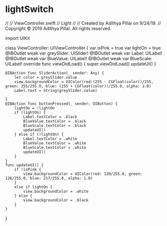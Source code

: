 # lightSwitch

//
//  ViewController.swift
//  Light
//
//  Created by Adithya Pillai on 9/24/19.
//  Copyright © 2019 Adithya Pillai. All rights reserved.



import UIKit

class ViewController: UIViewController {
    var isPink = true
    var lightOn = true
    @IBOutlet weak var greySlider: UISlider!
    @IBOutlet weak var Label: UILabel!
    @IBOutlet weak var BlueValue: UILabel!
    @IBOutlet weak var BlueScale: UILabel!
    override func viewDidLoad() {
        super.viewDidLoad()
        updateUI()
    }
    
    @IBAction func SliderAction(_ sender: Any) {
        let color = greySlider.value
        view.backgroundColor = UIColor(red:(255 - CGFloat(color))/255, green: 255/255.0, blue: (255 + CGFloat(color))/255.0, alpha: 1.0)
        Label.text = String(greySlider.value)
    
    }
    @IBAction func buttonPressed(_ sender: UIButton) {
        lightOn = !lightOn
        if (lightOn) {
            Label.textColor = .black
            BlueValue.textColor = .black
            BlueScale.textColor = .black
            updateUI()
        } else if (!lightOn) {
            Label.textColor = .white
            BlueValue.textColor = .white
            BlueScale.textColor = .white
            updateUI()
        }
    }
    func updateUI() {
        if !isPink {
            view.backgroundColor = UIColor(red: 120/255.0, green: 126/255.0, blue: 217/255.0, alpha: 1.0)
        }
        else if lightOn {
            view.backgroundColor = .white
        } else {
            view.backgroundColor = .black
        }
    }
}


